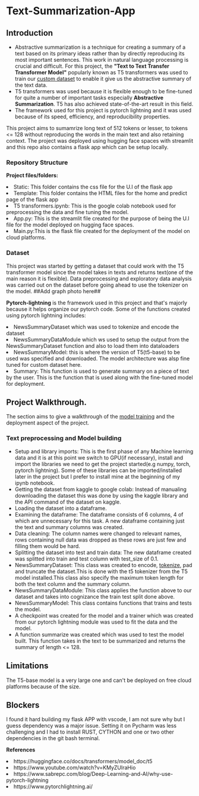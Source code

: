# Text-Summarization-App

## Introduction

- Abstractive summarization is a technique for creating a summary of a text based on its primary ideas rather than by directly reproducing its most important sentences. This work in natural language processing is crucial and difficult. For this project, the **"Text to Text Transfer Transformer Model"** popularly known as T5 transformers was used to train our [custom dataset](https://www.kaggle.com/datasets/sunnysai12345/news-summary) to enable it give us the abstractive summary of the text data. 
- T5 transformers was used because it is flexible enough to be fine-tuned for quite a number of important tasks especially **Abstractive Summarization**. T5 has also achieved state-of-the-art result in this field.
- The framework used for this project is pytorch lightning and it was used because of its speed, efficiency, and reproducibility properties.

This project aims to sumamrize long text of 512 tokens or lesser, to tokens <= 128 without reproducing the words in the main text and also retaining context. The project was deployed using hugging face spaces with streamlit and this repo also contains a flask app which can be setup locally.

### Repository Structure 
**Project files/folders:**
  <li>Static: This folder contains the css file for the U.I of the flask app</li>
  <li>Template: This folder contains the HTML files for the home and predict page of the flask app</li>
  <li>T5 transformers.ipynb: This is the google colab notebook used for preprocessing the data and fine tuning the model.</li>
  <li>App.py: This is the streamlit file created for the purpose of being the U.I file for the model deployed on hugging face spaces.</li>
  <li>Main.py:This is the flask file created for the deployment of the model on cloud platforms.</li>

### Dataset
This project was started by getting a dataset that could work with the T5 transformer model since the model takes in texts and returns text(one of the main reason it is flexible). Data preprocessing and exploratory data analysis was carried out on the dataset before going ahead to use the tokenizer on the model.
##Add graph photo here##


**Pytorch-lightning** is the framework used in this project and that's majorly because it helps organize our pytorch code.
Some of the functions created using pytorch lightning includes:
<li>NewsSummaryDataset which was used to tokenize and encode the dataset</li>
<li>NewsSummaryDataModule which ws used to setup the output from the NewsSummaryDataset function and also to load them into dataloaders</li>
<li>NewsSummaryModel: this is where the version of T5(t5-base) to be used was specified and downloaded. The model architecture was alsp fine tuned for custom dataset here.</li>
<li>Summary: This function is used to generate summary on a piece of text by the user. This is the function that is used along with the fine-tuned model for deployment.</li>
  
 ## Project Walkthrough.
 The section aims to give a walkthrough of the [model training](https://github.com/hemhemoh/Text-Summarization-App/blob/main/T5_transformers.ipynb) and the deployment aspect of the project.
 ### Text preprocessing and Model building
 
 - Setup and library imports: This is the first phase of any Machine learning data and it is at this point we switch to GPU(if necessary), install and import the libraries we need to get the project started(e.g numpy, torch, pytorch lightning). Some of these libraries can be imported/installed later in the project but I prefer to install mine at the beginning of my ipynb notebook.
 - Getting the dataset from kaggle to google colab: Instead of manualing downloading the dataset this was done by using the kaggle library and the API command of the dataset on kaggle.
 - Loading the dataset into a dataframe.
 - Examining the dataframe: The dataframe consists of 6 columns, 4 of which are unnecessary for this task. A new dataframe containing just the text and summary columns was created. 
 - Data cleaning: The column names were changed to relevant names, rows containing null data was dropped as these rows are just few and filling them would be hard.
 - Splitting the dataset into test and train data: The new dataframe created was splitted into train and test column with test_size of 0.1.
 - NewsSummaryDataset: This class was created to encode, [tokenize](https://towardsdatascience.com/tokenization-for-natural-language-processing-a179a891bad4#:~:text=Tokenization%20is%20breaking%20the%20raw,the%20sequence%20of%20the%20words), pad and truncate the dataset.This is done with the t5 tokenizer from the T5 model installed.This class also specify the maximum token length for both the text column and the summary column. 
 - NewsSummaryDataModule: This class applies the function above to our dataset and takes into cognizance the train test split done above.
 - NewsSummaryModel: This class contains functions that trains and tests the model.
 - A checkpoint was created for the model and a trainer which was created from our pytorch lightning module was used to fit the data and the model.
 - A function summarize was created which was used to test the model built. This function takes in the text to be summarized and returns the summary of length <= 128.

  
## Limitations
<p> The T5-base model is a very large one and can't be deployed on free cloud platforms because of the size.</p>

## Blockers
I found it hard building my flask APP with vscode, I am not sure why but I guess dependency was a major issue. Setting it on Pycharm was less challenging and I had to install RUST, CYTHON and one or two other dependencies in the git bash terminal.

**References**
<li>https://huggingface.co/docs/transformers/model_doc/t5</li>
<li>https://www.youtube.com/watch?v=KMyZUIraHio</li>
<li>https://www.sabrepc.com/blog/Deep-Learning-and-AI/why-use-pytorch-lightning</li>
<li>https://www.pytorchlightning.ai/</li>
